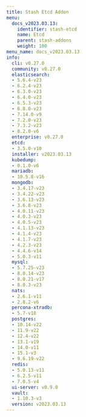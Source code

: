 ```yaml
---
title: Stash Etcd Addon
menu:
  docs_v2023.03.13:
    identifier: stash-etcd
    name: Etcd
    parent: stash-addons
    weight: 100
menu_name: docs_v2023.03.13
info:
  cli: v0.27.0
  community: v0.27.0
  elasticsearch:
  - 5.6.4-v23
  - 6.2.4-v23
  - 6.3.0-v23
  - 6.4.0-v23
  - 6.5.3-v23
  - 6.8.0-v23
  - 7.14.0-v9
  - 7.2.0-v23
  - 7.3.2-v23
  - 8.2.0-v6
  enterprise: v0.27.0
  etcd:
  - 3.5.0-v10
  installer: v2023.03.13
  kubedump:
  - 0.1.0-v6
  mariadb:
  - 10.5.8-v16
  mongodb:
  - 3.4.17-v23
  - 3.4.22-v23
  - 3.6.13-v23
  - 3.6.8-v23
  - 4.0.11-v23
  - 4.0.3-v23
  - 4.0.5-v23
  - 4.1.13-v23
  - 4.1.4-v23
  - 4.1.7-v23
  - 4.2.3-v23
  - 4.4.6-v14
  - 5.0.3-v11
  mysql:
  - 5.7.25-v23
  - 8.0.14-v23
  - 8.0.21-v17
  - 8.0.3-v23
  nats:
  - 2.6.1-v11
  - 2.8.2-v6
  percona-xtradb:
  - 5.7-v18
  postgres:
  - 10.14-v22
  - 11.9-v22
  - 12.4-v22
  - 13.1-v19
  - 14.0-v11
  - 15.1-v3
  - 9.6.19-v22
  redis:
  - 5.0.13-v11
  - 6.2.5-v11
  - 7.0.5-v4
  ui-server: v0.9.0
  vault:
  - 1.10.3-v3
  version: v2023.03.13
---
```


